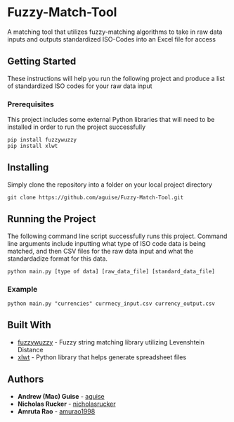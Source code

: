 # Fuzzy-Match-Tool
A matching tool that utilizes fuzzy-matching algorithms to take in raw data inputs and outputs standardized ISO-Codes into an Excel file for access

## Getting Started
These instructions will help you run the following project and produce a list of standardized ISO codes for your raw data input

### Prerequisites
This project includes some external Python libraries that will need to be installed in order to run the project successfully

```
pip install fuzzywuzzy
pip install xlwt
```

## Installing 
Simply clone the repository into a folder on your local project directory
```
git clone https://github.com/aguise/Fuzzy-Match-Tool.git
```

## Running the Project
The following command line script successfully runs this project. Command line arguments include inputting what type of ISO code data is being matched, and then CSV files for the raw data input and what the standardadize format for this data.
```
python main.py [type of data] [raw_data_file] [standard_data_file]
```

### Example
```
python main.py "currencies" currnecy_input.csv currency_output.csv
```

## Built With
* [fuzzywuzzy](https://pypi.org/project/fuzzywuzzy/) - Fuzzy string matching library utilizing Levenshtein Distance
* [xlwt](https://pypi.org/project/xlwt/) - Python library that helps generate spreadsheet files

## Authors
* **Andrew (Mac) Guise** - [aguise](https://github.com/aguise)
* **Nicholas Rucker** - [nicholasrucker](https://github.com/nicholasrucker)
* **Amruta Rao** - [amurao1998](https://github.com/amurao1998)

